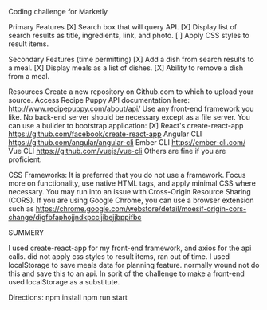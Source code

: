 Coding challenge for Marketly

Primary Features
  [X] Search box that will query API.
  [X] Display list of search results as title, ingredients, link, and photo.
  [ ] Apply CSS styles to result items.

Secondary Features (time permitting)
  [X] Add a dish from search results to a meal.
  [X] Display meals as a list of dishes.
  [X] Ability to remove a dish from a meal.

Resources
  Create a new repository on Github.com to which to upload your source.
  Access Recipe Puppy API documentation here: http://www.recipepuppy.com/about/api/
  Use any front-end framework you like. No back-end server should be necessary except as a file server. You can use a builder to bootstrap application:
  [X] React's create-react-app https://github.com/facebook/create-react-app
    Angular CLI https://github.com/angular/angular-cli
    Ember CLI https://ember-cli.com/
    Vue CLI https://github.com/vuejs/vue-cli
  Others are fine if you are proficient.

  CSS Frameworks: It is preferred that you do not use a framework. Focus more on functionality, use native HTML tags, and apply minimal CSS where necessary.
  You may run into an issue with Cross-Origin Resource Sharing (CORS). If you are using Google Chrome, you can use a browser extension such as https://chrome.google.com/webstore/detail/moesif-origin-cors-change/digfbfaphojjndkpccljibejjbppifbc


SUMMERY

I used create-react-app for my front-end framework, and axios for the api calls.
did not apply css styles to result items, ran out of time. I used localStorage to save meals data for planning feature. normally wound not do this and save this to an api. In sprit of the challenge to make a front-end used localStorage as a substitute.

Directions:
npm install
npm run start

